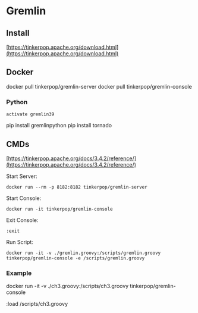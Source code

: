 # Gremlin

## Install

[https://tinkerpop.apache.org/download.html](https://tinkerpop.apache.org/download.html)

## Docker

docker pull tinkerpop/gremlin-server
docker pull tinkerpop/gremlin-console

### Python

`activate gremlin39`

pip install gremlinpython
pip install tornado

## CMDs

[https://tinkerpop.apache.org/docs/3.4.2/reference/](https://tinkerpop.apache.org/docs/3.4.2/reference/)

Start Server:

`docker run --rm -p 8182:8182 tinkerpop/gremlin-server`

Start Console:

`docker run -it tinkerpop/gremlin-console`

Exit Console:

`:exit`

Run Script:

`docker run -it -v ./gremlin.groovy:/scripts/gremlin.groovy tinkerpop/gremlin-console -e /scripts/gremlin.groovy`


### Example

docker run -it -v ./ch3.groovy:/scripts/ch3.groovy tinkerpop/gremlin-console

:load /scripts/ch3.groovy
